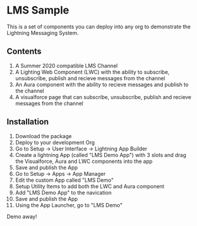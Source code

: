# LMS Sample

This is a set of components you can deploy into any org to demonstrate the Lightning Messaging System. 

## Contents

1. A Summer 2020 compatible LMS Channel
2. A Lighting Web Component (LWC) with the ability to subscribe, unsubscribe, publish and recieve messages from the channel
3. An Aura component with the ability to recieve messages and publish to the channel
4. A visualforce page that can subscribe, unsubscribe, publish and recieve messages from the channel

## Installation

1. Download the package
2. Deploy to your development Org
3. Go to Setup -> User Interface -> Lightning App Builder
4. Create a lightning App (called "LMS Demo App") with 3 slots and drag the Visualforce, Aura and LWC components into the app
5. Save and publish the App
6. Go to Setup -> Apps -> App Manager
7. Edit the custom App called "LMS Demo"
8. Setup Utility Items to add both the LWC and Aura component
9. Add "LMS Demo App" to the navication
10. Save and publish the App
11. Using the App Launcher, go to "LMS Demo"

Demo away!



